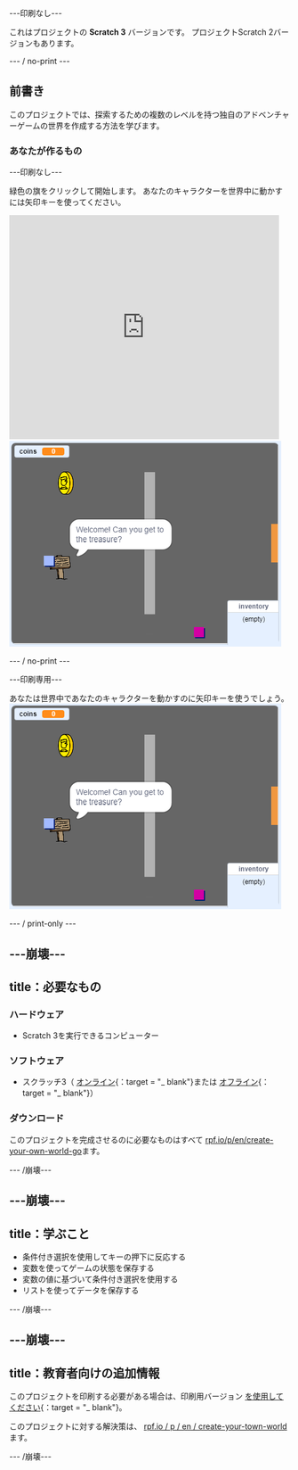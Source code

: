 \---印刷なし\---

これはプロジェクトの **Scratch 3** バージョンです。 プロジェクト</a>Scratch 2バージョンもあります。</p> 

\--- / no-print \---

## 前書き

このプロジェクトでは、探索するための複数のレベルを持つ独自のアドベンチャーゲームの世界を作成する方法を学びます。

### あなたが作るもの

\---印刷なし\---

緑色の旗をクリックして開始します。 あなたのキャラクターを世界中に動かすには矢印キーを使ってください。

<div class="scratch-preview">
  <iframe allowtransparency="true" width="485" height="402" src="https://scratch.mit.edu/projects/embed/258757783/?autostart=false" frameborder="0" scrolling="no"></iframe>
  <img src="images/showcase.png">
</div>

\--- / no-print \---

\---印刷専用\---

あなたは世界中であなたのキャラクターを動かすのに矢印キーを使うでしょう。 ![showcase.png](images/showcase.png)

\--- / print-only \---

## \---崩壊\---

## title：必要なもの

### ハードウェア

- Scratch 3を実行できるコンピューター

### ソフトウェア

- スクラッチ3（ [オンライン](http://rpf.io/scratchon){：target = "_ blank"}または [オフライン](http://rpf.io/scratchoff){：target = "_ blank"}）

### ダウンロード

このプロジェクトを完成させるのに必要なものはすべて [rpf.io/p/en/create-your-own-world-go](https://rpf.io/p/en/create-your-own-world-go)ます。

\--- /崩壊\---

## \---崩壊\---

## title：学ぶこと

- 条件付き選択を使用してキーの押下に反応する
- 変数を使ってゲームの状態を保存する
- 変数の値に基づいて条件付き選択を使用する
- リストを使ってデータを保存する

\--- /崩壊\---

## \---崩壊\---

## title：教育者向けの追加情報

このプロジェクトを印刷する必要がある場合は、印刷用バージョン [を使用してください](https://projects.raspberrypi.org/en/projects/create-your-own-world/print){：target = "_ blank"}。

このプロジェクトに対する解決策は、 [rpf.io / p / en / create-your-town-world](https://rpf.io/p/en/create-your-own-world-get)ます。

\--- /崩壊\---